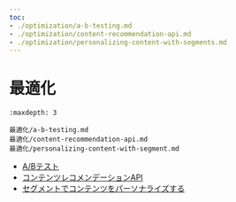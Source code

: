 ```yaml
---
toc:
- ./optimization/a-b-testing.md
- ./optimization/content-recommendation-api.md
- ./optimization/personalizing-content-with-segments.md
---
```

# 最適化

```{toctree}
:maxdepth: 3

最適化/a-b-testing.md
最適化/content-recommendation-api.md
最適化/personalizing-content-with-segment.md
```

- [A/Bテスト](./optimization/a-b-testing.md)
- [コンテンツレコメンデーションAPI](./optimization/content-recommendation-api.md)
- [セグメントでコンテンツをパーソナライズする](./optimization/personalizing-content-with-segments.md)